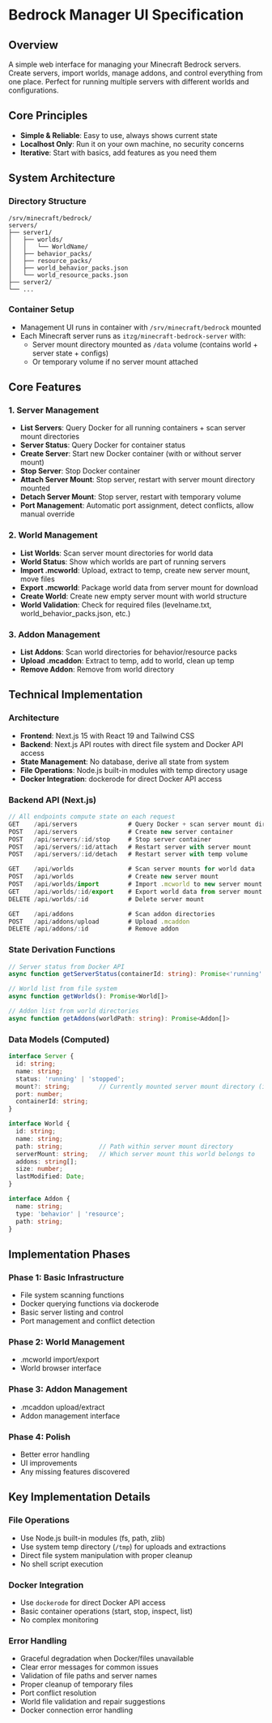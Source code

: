 # Bedrock Manager UI Specification

## Overview
A simple web interface for managing your Minecraft Bedrock servers. Create servers, import worlds, manage addons, and control everything from one place. Perfect for running multiple servers with different worlds and configurations.

## Core Principles
- **Simple & Reliable**: Easy to use, always shows current state
- **Localhost Only**: Run it on your own machine, no security concerns
- **Iterative**: Start with basics, add features as you need them

## System Architecture

### Directory Structure
```
/srv/minecraft/bedrock/
servers/
├── server1/
│   ├── worlds/
│   │   └── WorldName/
│   ├── behavior_packs/
│   ├── resource_packs/
│   ├── world_behavior_packs.json
│   └── world_resource_packs.json
├── server2/
└── ...
```

### Container Setup
- Management UI runs in container with `/srv/minecraft/bedrock` mounted
- Each Minecraft server runs as `itzg/minecraft-bedrock-server` with:
  - Server mount directory mounted as `/data` volume (contains world + server state + configs)
  - Or temporary volume if no server mount attached

## Core Features

### 1. Server Management
- **List Servers**: Query Docker for all running containers + scan server mount directories
- **Server Status**: Query Docker for container status
- **Create Server**: Start new Docker container (with or without server mount)
- **Stop Server**: Stop Docker container
- **Attach Server Mount**: Stop server, restart with server mount directory mounted
- **Detach Server Mount**: Stop server, restart with temporary volume
- **Port Management**: Automatic port assignment, detect conflicts, allow manual override

### 2. World Management
- **List Worlds**: Scan server mount directories for world data
- **World Status**: Show which worlds are part of running servers
- **Import .mcworld**: Upload, extract to temp, create new server mount, move files
- **Export .mcworld**: Package world data from server mount for download
- **Create World**: Create new empty server mount with world structure
- **World Validation**: Check for required files (levelname.txt, world_behavior_packs.json, etc.)

### 3. Addon Management
- **List Addons**: Scan world directories for behavior/resource packs
- **Upload .mcaddon**: Extract to temp, add to world, clean up temp
- **Remove Addon**: Remove from world directory

## Technical Implementation

### Architecture
- **Frontend**: Next.js 15 with React 19 and Tailwind CSS
- **Backend**: Next.js API routes with direct file system and Docker API access
- **State Management**: No database, derive all state from system
- **File Operations**: Node.js built-in modules with temp directory usage
- **Docker Integration**: dockerode for direct Docker API access

### Backend API (Next.js)
```typescript
// All endpoints compute state on each request
GET    /api/servers              # Query Docker + scan server mount directories
POST   /api/servers              # Create new server container
POST   /api/servers/:id/stop     # Stop server container
POST   /api/servers/:id/attach   # Restart server with server mount
POST   /api/servers/:id/detach   # Restart server with temp volume

GET    /api/worlds               # Scan server mounts for world data
POST   /api/worlds               # Create new server mount
POST   /api/worlds/import        # Import .mcworld to new server mount
GET    /api/worlds/:id/export    # Export world data from server mount
DELETE /api/worlds/:id           # Delete server mount

GET    /api/addons               # Scan addon directories
POST   /api/addons/upload        # Upload .mcaddon
DELETE /api/addons/:id           # Remove addon
```

### State Derivation Functions
```typescript
// Server status from Docker API
async function getServerStatus(containerId: string): Promise<'running' | 'stopped'>

// World list from file system
async function getWorlds(): Promise<World[]>

// Addon list from world directories
async function getAddons(worldPath: string): Promise<Addon[]>
```

### Data Models (Computed)
```typescript
interface Server {
  id: string;
  name: string;
  status: 'running' | 'stopped';
  mount?: string;        // Currently mounted server mount directory (if any)
  port: number;
  containerId: string;
}

interface World {
  id: string;
  name: string;
  path: string;          // Path within server mount directory
  serverMount: string;   // Which server mount this world belongs to
  addons: string[];
  size: number;
  lastModified: Date;
}

interface Addon {
  name: string;
  type: 'behavior' | 'resource';
  path: string;
}
```

## Implementation Phases

### Phase 1: Basic Infrastructure
- File system scanning functions
- Docker querying functions via dockerode
- Basic server listing and control
- Port management and conflict detection

### Phase 2: World Management
- .mcworld import/export
- World browser interface

### Phase 3: Addon Management
- .mcaddon upload/extract
- Addon management interface

### Phase 4: Polish
- Better error handling
- UI improvements
- Any missing features discovered

## Key Implementation Details

### File Operations
- Use Node.js built-in modules (fs, path, zlib)
- Use system temp directory (`/tmp`) for uploads and extractions
- Direct file system manipulation with proper cleanup
- No shell script execution

### Docker Integration
- Use `dockerode` for direct Docker API access
- Basic container operations (start, stop, inspect, list)
- No complex monitoring

### Error Handling
- Graceful degradation when Docker/files unavailable
- Clear error messages for common issues
- Validation of file paths and server names
- Proper cleanup of temporary files
- Port conflict resolution
- World file validation and repair suggestions
- Docker connection error handling
